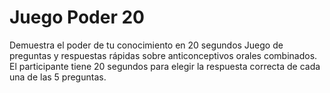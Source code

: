 # Juego Poder 20

Demuestra el poder de tu  conocimiento en 20 segundos Juego de preguntas y respuestas rápidas sobre  anticonceptivos orales combinados. El participante tiene 20 segundos para elegir la respuesta correcta de cada una de las 5 preguntas.